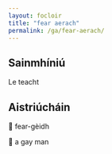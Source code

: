 ```yaml
---
layout: focloir
title: "fear aerach"
permalink: /ga/fear-aerach/
---
```


## Sainmhíniú

Le teacht

## Aistriúcháin

&#x1f3f4;&#xe0067;&#xe0062;&#xe0073;&#xe0063;&#xe0074;&#xe007f; fear-gèidh

&#x1f3f4;&#xe0067;&#xe0062;&#xe0065;&#xe006e;&#xe0067;&#xe007f; a gay man
